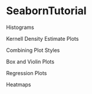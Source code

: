 # SeabornTutorial

Histograms

Kernell Density Estimate Plots

Combining Plot Styles

Box and Violin Plots

Regression Plots

Heatmaps
